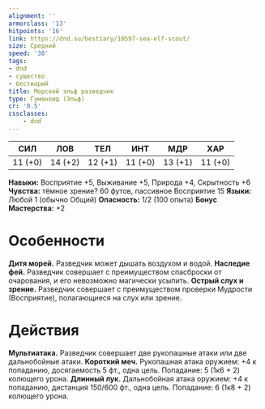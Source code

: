 ```yaml
---
alignment: ''
armorclass: '13'
hitpoints: '16'
link: https://dnd.su/bestiary/10597-sea-elf-scout/
size: Средний
speed: '30'
tags:
- dnd
- существо
- бестиарий
title: Морской эльф разведчик
type: Гуманоид (Эльф)
cr: '0.5'
cssclasses:
    - dnd
---
```



| СИЛ | ЛОВ | ТЕЛ | ИНТ | МДР | ХАР |
|---|---|---|---|---|---|
| 11 (+0) | 14 (+2) | 12 (+1) | 11 (+0) | 13 (+1) | 11 (+0) |
**Навыки:** Восприятие +5, Выживание +5, Природа +4, Скрытность +6
**Чувства:** тёмное зрение? 60 футов, пассивное Восприятие 15
**Языки:** Любой 1 (обычно Общий)
**Опасность:** 1/2 (100 опыта)
**Бонус Мастерства:** +2


# Особенности
**Дитя морей.** Разведчик может дышать воздухом и водой.
**Наследие фей.** Разведчик совершает с преимуществом спасброски от очарования, и его невозможно магически усыпить.
**Острый слух и зрение.** Разведчик совершает с преимуществом проверки Мудрости (Восприятие), полагающиеся на слух или зрение.


# Действия
**Мультиатака.** Разведчик совершает две рукопашные атаки или две дальнобойные атаки.
**Короткий меч.** Рукопашная атака оружием: +4 к попаданию, досягаемость 5 фт., одна цель. Попадание: 5 (1к6 + 2) колющего урона.
**Длинный лук.** Дальнобойная атака оружием: +4 к попаданию, дистанция 150/600 фт., одна цель. Попадание: 6 (1к8 + 2) колющего урона.